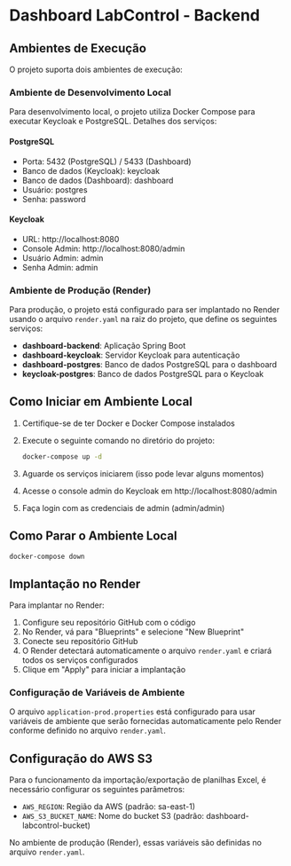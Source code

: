 # Dashboard LabControl - Backend

## Ambientes de Execução

O projeto suporta dois ambientes de execução:

### Ambiente de Desenvolvimento Local

Para desenvolvimento local, o projeto utiliza Docker Compose para executar Keycloak e PostgreSQL. Detalhes dos serviços:

#### PostgreSQL
- Porta: 5432 (PostgreSQL) / 5433 (Dashboard)
- Banco de dados (Keycloak): keycloak
- Banco de dados (Dashboard): dashboard
- Usuário: postgres
- Senha: password

#### Keycloak
- URL: http://localhost:8080
- Console Admin: http://localhost:8080/admin
- Usuário Admin: admin
- Senha Admin: admin

### Ambiente de Produção (Render)

Para produção, o projeto está configurado para ser implantado no Render usando o arquivo `render.yaml` na raiz do projeto, que define os seguintes serviços:

- **dashboard-backend**: Aplicação Spring Boot
- **dashboard-keycloak**: Servidor Keycloak para autenticação
- **dashboard-postgres**: Banco de dados PostgreSQL para o dashboard
- **keycloak-postgres**: Banco de dados PostgreSQL para o Keycloak

## Como Iniciar em Ambiente Local

1. Certifique-se de ter Docker e Docker Compose instalados
2. Execute o seguinte comando no diretório do projeto:
   ```bash
   docker-compose up -d
   ```

3. Aguarde os serviços iniciarem (isso pode levar alguns momentos)
4. Acesse o console admin do Keycloak em http://localhost:8080/admin
5. Faça login com as credenciais de admin (admin/admin)

## Como Parar o Ambiente Local

```bash
docker-compose down
```

## Implantação no Render

Para implantar no Render:

1. Configure seu repositório GitHub com o código
2. No Render, vá para "Blueprints" e selecione "New Blueprint"
3. Conecte seu repositório GitHub
4. O Render detectará automaticamente o arquivo `render.yaml` e criará todos os serviços configurados
5. Clique em "Apply" para iniciar a implantação

### Configuração de Variáveis de Ambiente

O arquivo `application-prod.properties` está configurado para usar variáveis de ambiente que serão fornecidas automaticamente pelo Render conforme definido no arquivo `render.yaml`.

## Configuração do AWS S3

Para o funcionamento da importação/exportação de planilhas Excel, é necessário configurar os seguintes parâmetros:

- `AWS_REGION`: Região da AWS (padrão: sa-east-1)
- `AWS_S3_BUCKET_NAME`: Nome do bucket S3 (padrão: dashboard-labcontrol-bucket)

No ambiente de produção (Render), essas variáveis são definidas no arquivo `render.yaml`.
